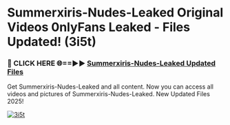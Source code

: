 # Summerxiris-Nudes-Leaked Original Videos 0nlyFans Leaked - Files Updated! (3i5t)

<h3>🔴 CLICK HERE 🌐==►► <a href="https://tinyurl.com/4mcuefdz" rel="nofollow">Summerxiris-Nudes-Leaked Updated Files</a></h3>

Get Summerxiris-Nudes-Leaked and all content. Now you can access all videos and pictures of Summerxiris-Nudes-Leaked. New Updated Files 2025!

[![3i5t](https://i.imgur.com/StAQSOY.gif)](https://tinyurl.com/4mcuefdz)

